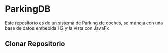 # ParkingDB
Este repositorio es de un sistema de Parking de coches, se maneja con una base de datos embebida H2 y la vista con JavaFx
## Clonar Repositorio





